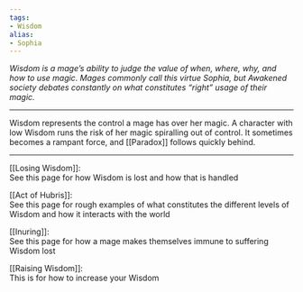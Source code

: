```yaml
---
tags:
- Wisdom
alias:
- Sophia
---
```


_Wisdom is a mage’s ability to judge the value of when, where, why, and how to use magic. Mages commonly call this virtue Sophia, but Awakened society debates constantly on what constitutes “right” usage of their magic._

---

Wisdom represents the control a mage has over her magic. A character with low Wisdom runs the risk of her magic spiralling out of control. It sometimes becomes a rampant force, and [[Paradox]] follows quickly behind.

---

[[Losing Wisdom]]:\
See this page for how Wisdom is lost and how that is handled

[[Act of Hubris]]:\
See this page for rough examples of what constitutes the different levels of Wisdom and how it interacts with the world

[[Inuring]]:\
See this page for how a mage makes themselves immune to suffering Wisdom lost

[[Raising Wisdom]]:\
This is for how to increase your Wisdom